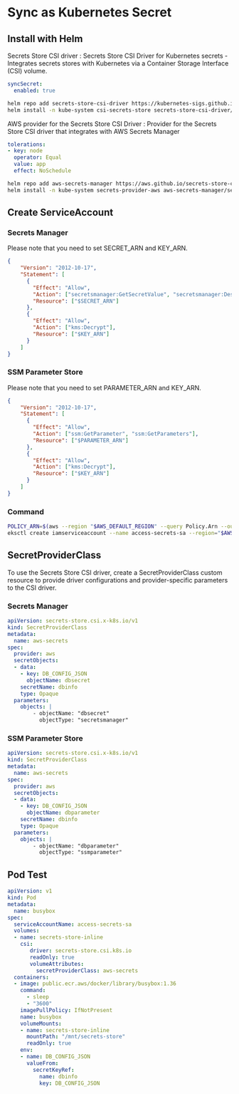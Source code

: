# Sync as Kubernetes Secret
## Install with Helm
Secrets Store CSI driver : Secrets Store CSI Driver for Kubernetes secrets - Integrates secrets stores with Kubernetes via a Container Storage Interface (CSI) volume.
``` yaml title="values.yaml"
syncSecret:
  enabled: true
```
``` bash
helm repo add secrets-store-csi-driver https://kubernetes-sigs.github.io/secrets-store-csi-driver/charts
helm install -n kube-system csi-secrets-store secrets-store-csi-driver/secrets-store-csi-driver -f values.yaml
```
AWS provider for the Secrets Store CSI Driver : Provider for the Secrets Store CSI driver that integrates with AWS Secrets Manager
``` yaml title="values.yaml"
tolerations:
- key: node
  operator: Equal
  value: app
  effect: NoSchedule
```
``` bash
helm repo add aws-secrets-manager https://aws.github.io/secrets-store-csi-driver-provider-aws
helm install -n kube-system secrets-provider-aws aws-secrets-manager/secrets-store-csi-driver-provider-aws -f values.yaml
```
## Create ServiceAccount
### Secrets Manager
Please note that you need to set SECRET_ARN and KEY_ARN.
``` json title="iam_policy.json"
{
    "Version": "2012-10-17",
    "Statement": [
      {
        "Effect": "Allow",
        "Action": ["secretsmanager:GetSecretValue", "secretsmanager:DescribeSecret"],
        "Resource": ["$SECRET_ARN"]
      },
      {
        "Effect": "Allow",
        "Action": ["kms:Decrypt"],
        "Resource": ["$KEY_ARN"]
      }
    ]
}
```
### SSM Parameter Store
Please note that you need to set PARAMETER_ARN and KEY_ARN.
``` json title="iam_policy.json"
{
    "Version": "2012-10-17",
    "Statement": [
      {
        "Effect": "Allow",
        "Action": ["ssm:GetParameter", "ssm:GetParameters"],
        "Resource": ["$PARAMETER_ARN"]
      },
      {
        "Effect": "Allow",
        "Action": ["kms:Decrypt"],
        "Resource": ["$KEY_ARN"]
      }
    ]
}
```
### Command
``` bash
POLICY_ARN=$(aws --region "$AWS_DEFAULT_REGION" --query Policy.Arn --output text iam create-policy --policy-name eksdemo-secretsmanager-policy --policy-document file://iam_policy.json)
eksctl create iamserviceaccount --name access-secrets-sa --region="$AWS_DEFAULT_REGION" --cluster "$CLUSTER_NAME" --namespace=wsi --attach-policy-arn "$POLICY_ARN" --approve --override-existing-serviceaccounts
```
## SecretProviderClass
To use the Secrets Store CSI driver, create a SecretProviderClass custom resource to provide driver configurations and provider-specific parameters to the CSI driver.
### Secrets Manager
``` yaml
apiVersion: secrets-store.csi.x-k8s.io/v1
kind: SecretProviderClass
metadata:
  name: aws-secrets
spec:
  provider: aws
  secretObjects:
  - data:
    - key: DB_CONFIG_JSON
      objectName: dbsecret
    secretName: dbinfo
    type: Opaque
  parameters:
    objects: |
        - objectName: "dbsecret"
          objectType: "secretsmanager"
```
### SSM Parameter Store
``` yaml
apiVersion: secrets-store.csi.x-k8s.io/v1
kind: SecretProviderClass
metadata:
  name: aws-secrets
spec:
  provider: aws
  secretObjects:
  - data:
    - key: DB_CONFIG_JSON
      objectName: dbparameter
    secretName: dbinfo
    type: Opaque
  parameters:
    objects: |
        - objectName: "dbparameter"
          objectType: "ssmparameter"
```
## Pod Test
``` yaml
apiVersion: v1
kind: Pod
metadata:
  name: busybox
spec:
  serviceAccountName: access-secrets-sa
  volumes:
  - name: secrets-store-inline
    csi:
       driver: secrets-store.csi.k8s.io
       readOnly: true
       volumeAttributes:
         secretProviderClass: aws-secrets
  containers:
  - image: public.ecr.aws/docker/library/busybox:1.36
    command:
      - sleep
      - "3600"
    imagePullPolicy: IfNotPresent
    name: busybox
    volumeMounts:
    - name: secrets-store-inline
      mountPath: "/mnt/secrets-store"
      readOnly: true
    env:
    - name: DB_CONFIG_JSON
      valueFrom:
        secretKeyRef:
          name: dbinfo
          key: DB_CONFIG_JSON
```